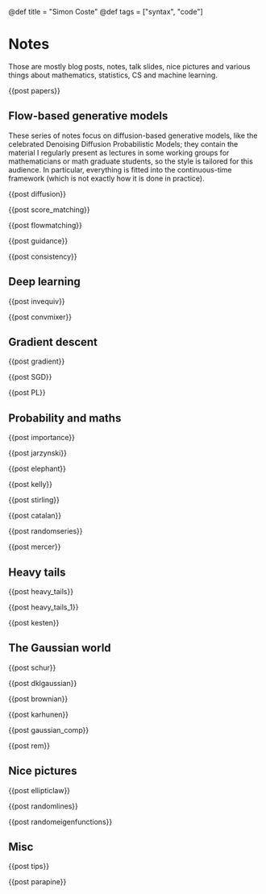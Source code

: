 @def title = "Simon Coste"
@def tags = ["syntax", "code"]

# Notes

Those are mostly blog posts, notes, talk slides, nice pictures and various things about mathematics, statistics, CS and machine learning. 

{{post papers}}

## Flow-based generative models

These series of notes focus on diffusion-based generative models, like the celebrated Denoising Diffusion Probabilistic Models; they contain the material I regularly present as lectures in some working groups for mathematicians or math graduate students, so the style is tailored for this audience. In particular, everything is fitted into the continuous-time framework (which is not exactly how it is done in practice). 

{{post diffusion}}

{{post score_matching}}

{{post flowmatching}}

{{post guidance}}

{{post consistency}}


## Deep learning

{{post invequiv}}

{{post convmixer}}

## Gradient descent

{{post gradient}}

{{post SGD}}

{{post PL}}

## Probability and maths

{{post importance}}

{{post jarzynski}}

{{post elephant}}

{{post kelly}}

{{post stirling}}

{{post catalan}}

{{post randomseries}}

{{post mercer}}

## Heavy tails

{{post heavy_tails}}

{{post heavy_tails_1}}

{{post kesten}}


## The Gaussian world


{{post schur}}

{{post dklgaussian}}

{{post brownian}}

{{post karhunen}}

{{post gaussian_comp}}

{{post rem}}

## Nice pictures


{{post ellipticlaw}}

{{post randomlines}}

{{post randomeigenfunctions}}


## Misc


{{post tips}}

{{post parapine}}


